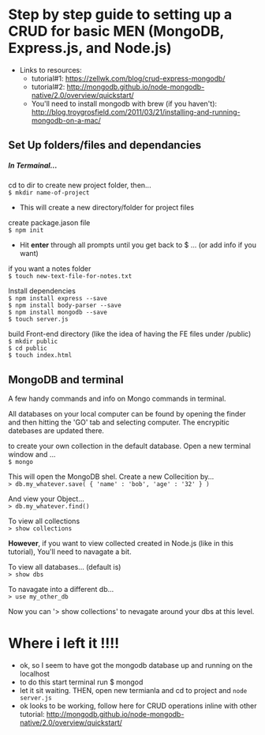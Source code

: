 # Step by step guide to setting up a CRUD for basic MEN (MongoDB, Express.js, and Node.js)

- Links to resources:
  - tutorial#1:  <https://zellwk.com/blog/crud-express-mongodb/>
  - tutorial#2: <http://mongodb.github.io/node-mongodb-native/2.0/overview/quickstart/>
  - You'll need to install mongodb with brew (if you haven't):
<br><http://blog.troygrosfield.com/2011/03/21/installing-and-running-mongodb-on-a-mac/>

## Set Up folders/files and dependancies
##### In Termainal...

cd to dir to create new project folder, then...
<br> `$ mkdir name-of-project`
- This will create a new directory/folder for project files

create package.jason file
<br>`$ npm init`
- Hit **enter** through all prompts until you get back to $ ... (or add info if you want)

if you want a notes folder
<br>`$ touch new-text-file-for-notes.txt`

Install dependencies
<br>`$ npm install express --save`
<br>`$ npm install body-parser --save`
<br>`$ npm install mongodb --save`
<br>`$ touch server.js`

build Front-end directory (like the idea of having the FE files under /public)
<br>`$ mkdir public`
<br>`$ cd public`
<br>`$ touch index.html`

## MongoDB and terminal

A few handy commands and info on Mongo commands in terminal.

All databases on your local computer can be found by opening the finder and then hitting the 'GO' tab and selecting computer. The encrypitic datebases are updated there.

to create your own collection in the default database. Open a new terminal window and ...
<br> `$ mongo`

This will open the MongoDB shel. Create a new Collecition by...
<br> `> db.my_whatever.save( { 'name' : 'bob', 'age' : '32' } )`

And view your Object...
<br> `> db.my_whatever.find()`

To view all collections
<br> `> show collections`

**However**, if you want to view collected created in Node.js (like in this tutorial), You'll need to navagate a bit.

To view all databases... (default is)
<br> `> show dbs`

To navagate into a different db...
<br> `> use my_other_db`

Now you can '> show collections' to nevagate around your dbs at this level.



# Where i left it !!!!
- ok, so I seem to have got the mongodb database up and running
on the localhost
- to do this start terminal run $ mongod
- let it sit waiting. THEN, open new termianla and cd to project
and `node server.js`
- ok looks to be working, follow here for CRUD operations inline with other tutorial: http://mongodb.github.io/node-mongodb-native/2.0/overview/quickstart/
